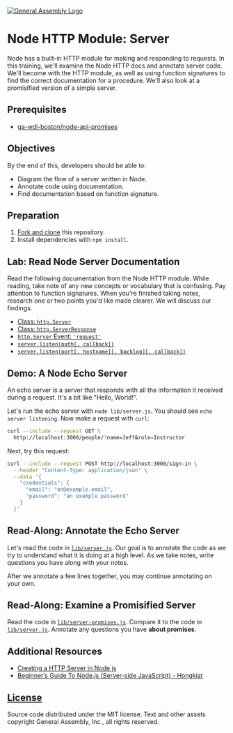 [![General Assembly Logo](https://camo.githubusercontent.com/1a91b05b8f4d44b5bbfb83abac2b0996d8e26c92/687474703a2f2f692e696d6775722e636f6d2f6b6538555354712e706e67)](https://generalassemb.ly/education/web-development-immersive)

# Node HTTP Module: Server

Node has a built-in HTTP module for making and responding to requests. In this
training, we'll examine the Node HTTP docs and annotate server code. We'll
become with the HTTP module, as well as using function signatures to find the
correct documentation for a procedure. We'll also look at a promisified version
of a simple server.

## Prerequisites

-   [ga-wdi-boston/node-api-promises](https://github.com/ga-wdi-boston/node-api-promises)

## Objectives

By the end of this, developers should be able to:

-   Diagram the flow of a server written in Node.
-   Annotate code using documentation.
-   Find documentation based on function signature.

## Preparation

1.  [Fork and clone](https://github.com/ga-wdi-boston/meta/wiki/ForkAndClone)
    this repository.
1.  Install dependencies with `npm install`.

## Lab: Read Node Server Documentation

Read the following documentation from the Node HTTP module. While reading, take
note of any new concepts or vocabulary that is confusing. Pay attention to
function signatures. When you're finished taking notes, research one or two
points you'd like made clearer. We will discuss our findings.

-   [Class: `http.Server`](https://nodejs.org/dist/latest-v4.x/docs/api/http.html#http_class_http_server)
-   [Class: `http.ServerResponse`](https://nodejs.org/dist/latest-v4.x/docs/api/http.html#http_class_http_serverresponse)
-   [`http.Server` Event: `'request'`](https://nodejs.org/dist/latest-v4.x/docs/api/http.html#http_event_request)
-   [`server.listen(path[, callback])`](https://nodejs.org/dist/latest-v4.x/docs/api/http.html#http_server_listen_path_callback)
-   [`server.listen(port[, hostname][, backlog][, callback])`](https://nodejs.org/dist/latest-v4.x/docs/api/http.html#http_server_listen_port_hostname_backlog_callback)

## Demo: A Node Echo Server

An echo server is a server that responds with all the information it received
during a request. It's a bit like "Hello, World!".

Let's run the echo server with `node lib/server.js`. You should see `echo server
listening`. Now make a request with `curl`:

```sh
curl --include --request GET \
  http://localhost:3000/people/?name=Jeff&role=Instructor
```

Next, try this request:

```sh
curl --include --request POST http://localhost:3000/sign-in \
  --header "Content-Type: application/json" \
  --data '{
    "credentials": {
      "email": "an@example.email",
      "password": "an example password"
    }
  }'
```

## Read-Along: Annotate the Echo Server

Let's read the code in [`lib/server.js`](lib/server.js). Our goal is to annotate
the code as we try to understand what it is doing at a high level. As we take
notes, write questions you have along with your notes.

After we annotate a few lines together, you may continue annotating on your own.

## Read-Along: Examine a Promisified Server

Read the code in [`lib/server-promises.js`](lib/server-promises.js). Compare it
to the code in [`lib/server.js`](lib/server.js). Annotate any questions you have
**about promises**.

## Additional Resources

-   [Creating a HTTP Server in Node.js](http://www.sitepoint.com/creating-a-http-server-in-node-js/)
-   [Beginner’s Guide To Node.js (Server-side JavaScript) - Hongkiat](http://www.hongkiat.com/blog/node-js-server-side-javascript/)

## [License](LICENSE)

Source code distributed under the MIT license. Text and other assets copyright
General Assembly, Inc., all rights reserved.
